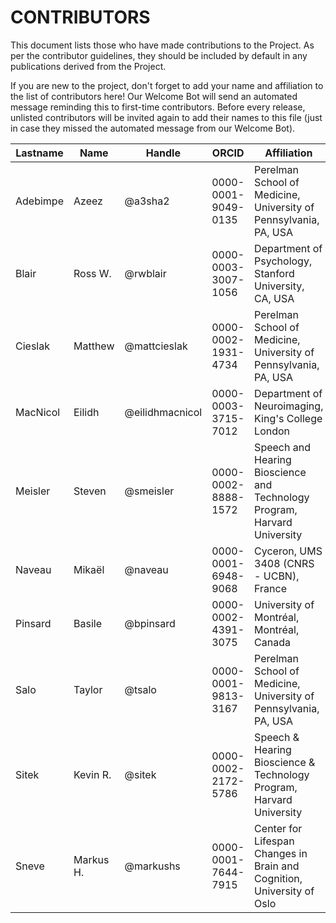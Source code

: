 # CONTRIBUTORS

This document lists those who have made contributions to the Project.
As per the contributor guidelines, they should be included by default in any publications derived from the Project.

If you are new to the project, don't forget to add your name and affiliation to the list of contributors here! Our Welcome Bot will send an automated message reminding this to first-time contributors.
Before every release, unlisted contributors will be invited again to add their names to this file (just in case they missed the automated message from our Welcome Bot).

| **Lastname** | **Name** | **Handle** | **ORCID** | **Affiliation** |
| --- | --- | --- | --- | --- |
| Adebimpe | Azeez | @a3sha2 | 0000-0001-9049-0135 | Perelman School of Medicine, University of Pennsylvania, PA, USA |
| Blair | Ross W. | @rwblair | 0000-0003-3007-1056 | Department of Psychology, Stanford University, CA, USA |
| Cieslak | Matthew | @mattcieslak | 0000-0002-1931-4734 | Perelman School of Medicine, University of Pennsylvania, PA, USA |
| MacNicol | Eilidh | @eilidhmacnicol | 0000-0003-3715-7012 | Department of Neuroimaging, King's College London |
| Meisler | Steven | @smeisler | 0000-0002-8888-1572 | Speech and Hearing Bioscience and Technology Program, Harvard University |
| Naveau | Mikaël | @naveau | 0000-0001-6948-9068 | Cyceron, UMS 3408 (CNRS - UCBN), France |
| Pinsard | Basile | @bpinsard | 0000-0002-4391-3075 | University of Montréal, Montréal, Canada |
| Salo | Taylor | @tsalo | 0000-0001-9813-3167 | Perelman School of Medicine, University of Pennsylvania, PA, USA |
| Sitek | Kevin R. | @sitek | 0000-0002-2172-5786 | Speech & Hearing Bioscience & Technology Program, Harvard University |
| Sneve | Markus H. | @markushs | 0000-0001-7644-7915 | Center for Lifespan Changes in Brain and Cognition, University of Oslo |
